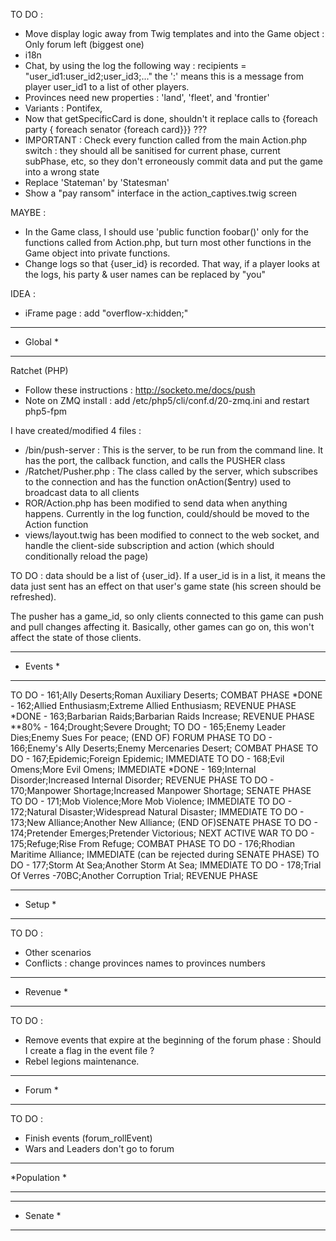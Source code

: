 TO DO :
- Move display logic away from Twig templates and into the Game object : Only forum left (biggest one)
- i18n
- Chat, by using the log the following way : recipients = "user_id1:user_id2;user_id3;..." the ':' means this is a message from player user_id1 to a list of other players.
- Provinces need new properties : 'land', 'fleet', and 'frontier'
- Variants : Pontifex, 
- Now that getSpecificCard is done, shouldn't it replace calls to {foreach party { foreach senator {foreach card}}} ???
- IMPORTANT : Check every function called from the main Action.php switch : they should all be sanitised for current phase, current subPhase, etc,
  so they don't erroneously commit data and put the game into a wrong state
- Replace 'Stateman' by 'Statesman'
- Show a "pay ransom" interface in the action_captives.twig screen

MAYBE :
- In the Game class, I should use 'public function foobar()' only for the functions called from Action.php, but turn most other functions in the Game object into private functions.
- Change logs so that {user_id} is recorded. That way, if a player looks at the logs, his party & user names can be replaced by "you"

IDEA :
* iFrame page : add "overflow-x:hidden;"

*************
*  Global   *
*************

Ratchet (PHP)
- Follow these instructions : http://socketo.me/docs/push
- Note  on ZMQ install : add /etc/php5/cli/conf.d/20-zmq.ini and restart php5-fpm

I have created/modified 4 files :
- /bin/push-server : This is the server, to be run from the command line. It has the port, the callback function, and calls the PUSHER class
- /Ratchet/Pusher.php : The class called by the server, which subscribes to the connection and has the function onAction($entry) used to broadcast data to all clients
- ROR/Action.php has been modified to send data when anything happens. Currently in the log function, could/should be moved to the Action function
- views/layout.twig has been modified to connect to the web socket, and handle the client-side subscription and action (which should conditionally reload the page)

TO DO : data should be a list of {user_id}. If a user_id is in a list, it means the data just sent has an effect on that user's game state (his screen should be refreshed).

The pusher has a game_id, so only clients connected to this game can push and pull changes affecting it. Basically, other games can go on, this won't affect the state of those clients.

*************
*  Events   *
*************

TO DO - 161;Ally Deserts;Roman Auxiliary Deserts; COMBAT PHASE
*DONE - 162;Allied Enthusiasm;Extreme Allied Enthusiasm; REVENUE PHASE
*DONE - 163;Barbarian Raids;Barbarian Raids Increase; REVENUE PHASE
**80% - 164;Drought;Severe Drought;
TO DO - 165;Enemy Leader Dies;Enemy Sues For peace; (END OF) FORUM PHASE
TO DO - 166;Enemy's Ally Deserts;Enemy Mercenaries Desert; COMBAT PHASE
TO DO - 167;Epidemic;Foreign Epidemic; IMMEDIATE
TO DO - 168;Evil Omens;More Evil Omens; IMMEDIATE
*DONE - 169;Internal Disorder;Increased Internal Disorder; REVENUE PHASE
TO DO - 170;Manpower Shortage;Increased Manpower Shortage; SENATE PHASE
TO DO - 171;Mob Violence;More Mob Violence; IMMEDIATE
TO DO - 172;Natural Disaster;Widespread Natural Disaster; IMMEDIATE
TO DO - 173;New Alliance;Another New Alliance; (END OF)SENATE PHASE
TO DO - 174;Pretender Emerges;Pretender Victorious; NEXT ACTIVE WAR
TO DO - 175;Refuge;Rise From Refuge; COMBAT PHASE
TO DO - 176;Rhodian Maritime Alliance; IMMEDIATE (can be rejected during SENATE PHASE)
TO DO - 177;Storm At Sea;Another Storm At Sea; IMMEDIATE
TO DO - 178;Trial Of Verres -70BC;Another Corruption Trial; REVENUE PHASE

*************
*   Setup   *
*************

TO DO :
- Other scenarios
- Conflicts : change provinces names to provinces numbers

*************
*  Revenue  *
*************

TO DO :
- Remove events that expire at the beginning of the forum phase : Should I create a flag in the event file ?
- Rebel legions maintenance.

*************
*   Forum   *
*************

TO DO :
- Finish events (forum_rollEvent)
- Wars and Leaders don't go to forum

*************
*Population *
*************

************
*  Senate  *
************
